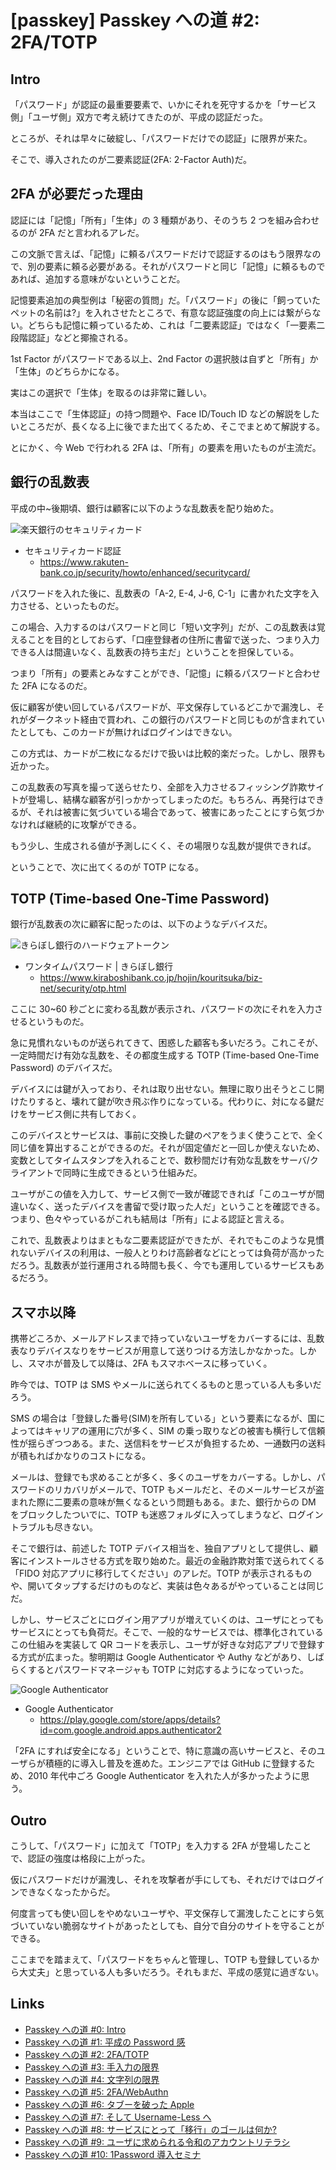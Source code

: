 # [passkey] Passkey への道 #2: 2FA/TOTP

## Intro

「パスワード」が認証の最重要要素で、いかにそれを死守するかを「サービス側」「ユーザ側」双方で考え続けてきたのが、平成の認証だった。

ところが、それは早々に破綻し、「パスワードだけでの認証」に限界が来た。

そこで、導入されたのが二要素認証(2FA: 2-Factor Auth)だ。


## 2FA が必要だった理由

認証には「記憶」「所有」「生体」の 3 種類があり、そのうち 2 つを組み合わせるのが 2FA だと言われるアレだ。

この文脈で言えば、「記憶」に頼るパスワードだけで認証するのはもう限界なので、別の要素に頼る必要がある。それがパスワードと同じ「記憶」に頼るものであれば、追加する意味がないということだ。

記憶要素追加の典型例は「秘密の質問」だ。「パスワード」の後に「飼っていたペットの名前は?」を入れさせたところで、有意な認証強度の向上には繋がらない。どちらも記憶に頼っているため、これは「二要素認証」ではなく「一要素二段階認証」などと揶揄される。

1st Factor がパスワードである以上、2nd Factor の選択肢は自ずと「所有」か「生体」のどちらかになる。

実はこの選択で「生体」を取るのは非常に難しい。

本当はここで「生体認証」の持つ問題や、Face ID/Touch ID などの解説をしたいところだが、長くなる上に後でまた出てくるため、そこでまとめて解説する。

とにかく、今 Web で行われる 2FA は、「所有」の要素を用いたものが主流だ。


## 銀行の乱数表

平成の中~後期頃、銀行は顧客に以下のような乱数表を配り始めた。

![楽天銀行のセキュリティカード](security-card.png#556x168)

- セキュリティカード認証
  - https://www.rakuten-bank.co.jp/security/howto/enhanced/securitycard/

パスワードを入れた後に、乱数表の「A-2, E-4, J-6, C-1」に書かれた文字を入力させる、といったものだ。

この場合、入力するのはパスワードと同じ「短い文字列」だが、この乱数表は覚えることを目的としておらず、「口座登録者の住所に書留で送った、つまり入力できる人は間違いなく、乱数表の持ち主だ」ということを担保している。

つまり「所有」の要素とみなすことができ、「記憶」に頼るパスワードと合わせた 2FA になるのだ。

仮に顧客が使い回しているパスワードが、平文保存しているどこかで漏洩し、それがダークネット経由で買われ、この銀行のパスワードと同じものが含まれていたとしても、このカードが無ければログインはできない。

この方式は、カードが二枚になるだけで扱いは比較的楽だった。しかし、限界も近かった。

この乱数表の写真を撮って送らせたり、全部を入力させるフィッシング詐欺サイトが登場し、結構な顧客が引っかかってしまったのだ。もちろん、再発行はできるが、それは被害に気づいている場合であって、被害にあったことにすら気づかなければ継続的に攻撃ができる。

もう少し、生成される値が予測しにくく、その場限りな乱数が提供できれば。

ということで、次に出てくるのが TOTP になる。


## TOTP (Time-based One-Time Password)

銀行が乱数表の次に顧客に配ったのは、以下のようなデバイスだ。

![きらぼし銀行のハードウェアトークン](hardware-token.png#450x248)

- ワンタイムパスワード | きらぼし銀行
  - https://www.kiraboshibank.co.jp/hojin/kouritsuka/biz-net/security/otp.html

ここに 30~60 秒ごとに変わる乱数が表示され、パスワードの次にそれを入力させるというものだ。

急に見慣れないものが送られてきて、困惑した顧客も多いだろう。これこそが、一定時間だけ有効な乱数を、その都度生成する TOTP (Time-based One-Time Password) のデバイスだ。

デバイスには鍵が入っており、それは取り出せない。無理に取り出そうとこじ開けたりすると、壊れて鍵が吹き飛ぶ作りになっている。代わりに、対になる鍵だけをサービス側に共有しておく。

このデバイスとサービスは、事前に交換した鍵のペアをうまく使うことで、全く同じ値を算出することができるのだ。それが固定値だと一回しか使えないため、変数としてタイムスタンプを入れることで、数秒間だけ有効な乱数をサーバ/クライアントで同時に生成できるという仕組みだ。

ユーザがこの値を入力して、サービス側で一致が確認できれば「このユーザが間違いなく、送ったデバイスを書留で受け取った人だ」ということを確認できる。つまり、色々やっているがこれも結局は「所有」による認証と言える。

これで、乱数表よりはまともな二要素認証ができたが、それでもこのような見慣れないデバイスの利用は、一般人とりわけ高齢者などにとっては負荷が高かっただろう。乱数表が並行運用される時間も長く、今でも運用しているサービスもあるだろう。


## スマホ以降

携帯どころか、メールアドレスまで持っていないユーザをカバーするには、乱数表なりデバイスなりをサービスが用意して送りつける方法しかなかった。しかし、スマホが普及して以降は、2FA もスマホベースに移っていく。

昨今では、TOTP は SMS やメールに送られてくるものと思っている人も多いだろう。

SMS の場合は「登録した番号(SIM)を所有している」という要素になるが、国によってはキャリアの運用に穴が多く、SIM の乗っ取りなどの被害も横行して信頼性が揺らぎつつある。また、送信料をサービスが負担するため、一通数円の送料が積もればかなりのコストになる。

メールは、登録でも求めることが多く、多くのユーザをカバーする。しかし、パスワードのリカバリがメールで、TOTP もメールだと、そのメールサービスが盗まれた際に二要素の意味が無くなるという問題もある。また、銀行からの DM をブロックしたついでに、TOTP も迷惑フォルダに入ってしまうなど、ログイントラブルも尽きない。

そこで銀行は、前述した TOTP デバイス相当を、独自アプリとして提供し、顧客にインストールさせる方式を取り始めた。最近の金融詐欺対策で送られてくる「FIDO 対応アプリに移行してください」のアレだ。TOTP が表示されるものや、開いてタップするだけのものなど、実装は色々あるがやっていることは同じだ。

しかし、サービスごとにログイン用アプリが増えていくのは、ユーザにとってもサービスにとっても負荷だ。そこで、一般的なサービスでは、標準化されているこの仕組みを実装して QR コードを表示し、ユーザが好きな対応アプリで登録する方式が広まった。黎明期は Google Authenticator や Authy などがあり、しばらくするとパスワードマネージャも TOTP に対応するようになっていった。

![Google Authenticator](google-authenticator.png#166x360)

- Google Authenticator
  - https://play.google.com/store/apps/details?id=com.google.android.apps.authenticator2

「2FA にすれば安全になる」ということで、特に意識の高いサービスと、そのユーザらが積極的に導入し普及を進めた。エンジニアでは GitHub に登録するため、2010 年代中ごろ Google Authenticator を入れた人が多かったように思う。


## Outro

こうして、「パスワード」に加えて「TOTP」を入力する 2FA が登場したことで、認証の強度は格段に上がった。

仮にパスワードだけが漏洩し、それを攻撃者が手にしても、それだけではログインできなくなったからだ。

何度言っても使い回しをやめないユーザや、平文保存して漏洩したことにすら気づいていない脆弱なサイトがあったとしても、自分で自分のサイトを守ることができる。

ここまでを踏まえて、「パスワードをちゃんと管理し、TOTP も登録しているから大丈夫」と思っている人も多いだろう。それもまだ、平成の感覚に過ぎない。


## Links

- [Passkey への道 #0: Intro](https://blog.jxck.io/entries/2025-07-07/load-to-passkey-0.html)
- [Passkey への道 #1: 平成の Password 感](https://blog.jxck.io/entries/2025-07-08/load-to-passkey-1.html)
- [Passkey への道 #2: 2FA/TOTP](https://blog.jxck.io/entries/2025-07-09/load-to-passkey-2.html)
- [Passkey への道 #3: 手入力の限界](https://blog.jxck.io/entries/2025-07-10/load-to-passkey-3.html)
- [Passkey への道 #4: 文字列の限界](https://blog.jxck.io/entries/2025-07-11/load-to-passkey-4.html)
- [Passkey への道 #5: 2FA/WebAuthn](https://blog.jxck.io/entries/2025-07-12/load-to-passkey-5.html)
- [Passkey への道 #6: タブーを破った Apple](https://blog.jxck.io/entries/2025-07-13/load-to-passkey-6.html)
- [Passkey への道 #7: そして Username-Less へ](https://blog.jxck.io/entries/2025-07-14/load-to-passkey-7.html)
- [Passkey への道 #8: サービスにとって「移行」のゴールは何か?](https://blog.jxck.io/entries/2025-07-15/load-to-passkey-8.html)
- [Passkey への道 #9: ユーザに求められる令和のアカウントリテラシ](https://blog.jxck.io/entries/2025-07-16/load-to-passkey-9.html)
- [Passkey への道 #10: 1Password 導入セミナ](https://blog.jxck.io/entries/2025-07-23/load-to-passkey-10.html)